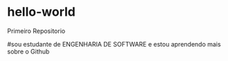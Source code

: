 # hello-world
Primeiro Repositorio 

#sou estudante de ENGENHARIA DE SOFTWARE e estou aprendendo mais sobre o Github

